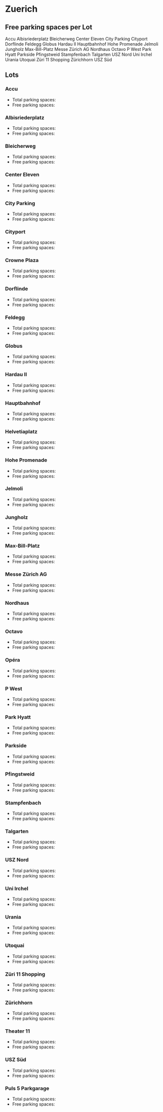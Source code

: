 
# Zuerich

## Free parking spaces per Lot

<WorldMap>
  <Marker lat="47.414848" lon="8.540748" labelTopic="parken-dd/parken-dd/Zuerich/zuerichparkhausaccu/free">Accu</Marker>
  <Marker lat="47.379458" lon="8.509675" labelTopic="parken-dd/parken-dd/Zuerich/zuerichparkhausalbisriederplatz/free">Albisriederplatz</Marker>
  <Marker lat="47.367417" lon="8.535761" labelTopic="parken-dd/parken-dd/Zuerich/zuerichparkhausbleicherweg/free">Bleicherweg</Marker>
  <Marker lat="47.412805" lon="8.540263" labelTopic="parken-dd/parken-dd/Zuerich/zuerichparkhauscentereleven/free">Center Eleven</Marker>
  <Marker lat="47.374211" lon="8.533806" labelTopic="parken-dd/parken-dd/Zuerich/zuerichparkhauscityparking/free">City Parking</Marker>
  <Marker lat="47.410876" lon="8.540662" labelTopic="parken-dd/parken-dd/Zuerich/zuerichparkhauscityport/free">Cityport</Marker>
  <Marker lat="47.407194" lon="8.550214" labelTopic="parken-dd/parken-dd/Zuerich/zuerichparkhausdorflinde/free">Dorflinde</Marker>
  <Marker lat="47.360644" lon="8.55344" labelTopic="parken-dd/parken-dd/Zuerich/zuerichparkhausfeldegg/free">Feldegg</Marker>
  <Marker lat="47.375773" lon="8.537618" labelTopic="parken-dd/parken-dd/Zuerich/zuerichparkhausglobus/free">Globus</Marker>
  <Marker lat="47.380354" lon="8.510323" labelTopic="parken-dd/parken-dd/Zuerich/zuerichparkhaushardauii/free">Hardau II</Marker>
  <Marker lat="47.381218" lon="8.537886" labelTopic="parken-dd/parken-dd/Zuerich/zuerichparkhaushauptbahnhof/free">Hauptbahnhof</Marker>
  <Marker lat="47.368666" lon="8.547632" labelTopic="parken-dd/parken-dd/Zuerich/zuerichparkhaushohepromenade/free">Hohe Promenade</Marker>
  <Marker lat="47.373847" lon="8.536227" labelTopic="parken-dd/parken-dd/Zuerich/zuerichparkhausjelmoli/free">Jelmoli</Marker>
  <Marker lat="47.413423" lon="8.543973" labelTopic="parken-dd/parken-dd/Zuerich/zuerichparkhausjungholz/free">Jungholz</Marker>
  <Marker lat="47.414062" lon="8.539274" labelTopic="parken-dd/parken-dd/Zuerich/zuerichparkhausmaxbillplatz/free">Max-Bill-Platz</Marker>
  <Marker lat="47.413568" lon="8.553929" labelTopic="parken-dd/parken-dd/Zuerich/zuerichparkhausmessezuerichag/free">Messe Zürich AG</Marker>
  <Marker lat="47.411839" lon="8.547353" labelTopic="parken-dd/parken-dd/Zuerich/zuerichparkhausnordhaus/free">Nordhaus</Marker>
  <Marker lat="47.413199" lon="8.536066" labelTopic="parken-dd/parken-dd/Zuerich/zuerichparkhausoctavo/free">Octavo</Marker>
  <Marker lat="47.391929" lon="8.511443" labelTopic="parken-dd/parken-dd/Zuerich/zuerichparkhauspwest/free">P West</Marker>
  <Marker lat="47.36586" lon="8.536077" labelTopic="parken-dd/parken-dd/Zuerich/zuerichparkhausparkhyatt/free">Park Hyatt</Marker>
  <Marker lat="47.412654" lon="8.539574" labelTopic="parken-dd/parken-dd/Zuerich/zuerichparkhausparkside/free">Parkside</Marker>
  <Marker lat="47.38715" lon="8.51633" labelTopic="parken-dd/parken-dd/Zuerich/zuerichparkhauspfingstweid/free">Pfingstweid</Marker>
  <Marker lat="47.38699" lon="8.539633" labelTopic="parken-dd/parken-dd/Zuerich/zuerichparkhausstampfenbach/free">Stampfenbach</Marker>
  <Marker lat="47.372177" lon="8.535883" labelTopic="parken-dd/parken-dd/Zuerich/zuerichparkhaustalgarten/free">Talgarten</Marker>
  <Marker lat="47.37878088" lon="8.54970217" labelTopic="parken-dd/parken-dd/Zuerich/zuerichparkhaususznord/free">USZ Nord</Marker>
  <Marker lat="47.397478" lon="8.547235" labelTopic="parken-dd/parken-dd/Zuerich/zuerichparkhausuniirchel/free">Uni Irchel</Marker>
  <Marker lat="47.374112" lon="8.540615" labelTopic="parken-dd/parken-dd/Zuerich/zuerichparkhausurania/free">Urania</Marker>
  <Marker lat="47.361727" lon="8.547986" labelTopic="parken-dd/parken-dd/Zuerich/zuerichparkhausutoquai/free">Utoquai</Marker>
  <Marker lat="47.4105" lon="8.545035" labelTopic="parken-dd/parken-dd/Zuerich/zuerichparkhauszueri11shopping/free">Züri 11 Shopping</Marker>
  <Marker lat="47.356073" lon="8.553629" labelTopic="parken-dd/parken-dd/Zuerich/zuerichparkhauszuerichhorn/free">Zürichhorn</Marker>
  <Marker lat="47.37479042" lon="8.55141073" labelTopic="parken-dd/parken-dd/Zuerich/zuerichparkplatzuszsued/free">USZ Süd</Marker>
</WorldMap>

## Lots

### Accu

* Total parking spaces: <Value topic="parken-dd/parken-dd/Zuerich/zuerichparkhausaccu/total"/>
* Free parking spaces: <Value topic="parken-dd/parken-dd/Zuerich/zuerichparkhausaccu/free"/>


### Albisriederplatz

* Total parking spaces: <Value topic="parken-dd/parken-dd/Zuerich/zuerichparkhausalbisriederplatz/total"/>
* Free parking spaces: <Value topic="parken-dd/parken-dd/Zuerich/zuerichparkhausalbisriederplatz/free"/>


### Bleicherweg

* Total parking spaces: <Value topic="parken-dd/parken-dd/Zuerich/zuerichparkhausbleicherweg/total"/>
* Free parking spaces: <Value topic="parken-dd/parken-dd/Zuerich/zuerichparkhausbleicherweg/free"/>


### Center Eleven

* Total parking spaces: <Value topic="parken-dd/parken-dd/Zuerich/zuerichparkhauscentereleven/total"/>
* Free parking spaces: <Value topic="parken-dd/parken-dd/Zuerich/zuerichparkhauscentereleven/free"/>


### City Parking

* Total parking spaces: <Value topic="parken-dd/parken-dd/Zuerich/zuerichparkhauscityparking/total"/>
* Free parking spaces: <Value topic="parken-dd/parken-dd/Zuerich/zuerichparkhauscityparking/free"/>


### Cityport

* Total parking spaces: <Value topic="parken-dd/parken-dd/Zuerich/zuerichparkhauscityport/total"/>
* Free parking spaces: <Value topic="parken-dd/parken-dd/Zuerich/zuerichparkhauscityport/free"/>


### Crowne Plaza

* Total parking spaces: <Value topic="parken-dd/parken-dd/Zuerich/zuerichparkhauscrowneplaza/total"/>
* Free parking spaces: <Value topic="parken-dd/parken-dd/Zuerich/zuerichparkhauscrowneplaza/free"/>


### Dorflinde

* Total parking spaces: <Value topic="parken-dd/parken-dd/Zuerich/zuerichparkhausdorflinde/total"/>
* Free parking spaces: <Value topic="parken-dd/parken-dd/Zuerich/zuerichparkhausdorflinde/free"/>


### Feldegg

* Total parking spaces: <Value topic="parken-dd/parken-dd/Zuerich/zuerichparkhausfeldegg/total"/>
* Free parking spaces: <Value topic="parken-dd/parken-dd/Zuerich/zuerichparkhausfeldegg/free"/>


### Globus

* Total parking spaces: <Value topic="parken-dd/parken-dd/Zuerich/zuerichparkhausglobus/total"/>
* Free parking spaces: <Value topic="parken-dd/parken-dd/Zuerich/zuerichparkhausglobus/free"/>


### Hardau II

* Total parking spaces: <Value topic="parken-dd/parken-dd/Zuerich/zuerichparkhaushardauii/total"/>
* Free parking spaces: <Value topic="parken-dd/parken-dd/Zuerich/zuerichparkhaushardauii/free"/>


### Hauptbahnhof

* Total parking spaces: <Value topic="parken-dd/parken-dd/Zuerich/zuerichparkhaushauptbahnhof/total"/>
* Free parking spaces: <Value topic="parken-dd/parken-dd/Zuerich/zuerichparkhaushauptbahnhof/free"/>


### Helvetiaplatz

* Total parking spaces: <Value topic="parken-dd/parken-dd/Zuerich/zuerichparkhaushelvetiaplatz/total"/>
* Free parking spaces: <Value topic="parken-dd/parken-dd/Zuerich/zuerichparkhaushelvetiaplatz/free"/>


### Hohe Promenade

* Total parking spaces: <Value topic="parken-dd/parken-dd/Zuerich/zuerichparkhaushohepromenade/total"/>
* Free parking spaces: <Value topic="parken-dd/parken-dd/Zuerich/zuerichparkhaushohepromenade/free"/>


### Jelmoli

* Total parking spaces: <Value topic="parken-dd/parken-dd/Zuerich/zuerichparkhausjelmoli/total"/>
* Free parking spaces: <Value topic="parken-dd/parken-dd/Zuerich/zuerichparkhausjelmoli/free"/>


### Jungholz

* Total parking spaces: <Value topic="parken-dd/parken-dd/Zuerich/zuerichparkhausjungholz/total"/>
* Free parking spaces: <Value topic="parken-dd/parken-dd/Zuerich/zuerichparkhausjungholz/free"/>


### Max-Bill-Platz

* Total parking spaces: <Value topic="parken-dd/parken-dd/Zuerich/zuerichparkhausmaxbillplatz/total"/>
* Free parking spaces: <Value topic="parken-dd/parken-dd/Zuerich/zuerichparkhausmaxbillplatz/free"/>


### Messe Zürich AG

* Total parking spaces: <Value topic="parken-dd/parken-dd/Zuerich/zuerichparkhausmessezuerichag/total"/>
* Free parking spaces: <Value topic="parken-dd/parken-dd/Zuerich/zuerichparkhausmessezuerichag/free"/>


### Nordhaus

* Total parking spaces: <Value topic="parken-dd/parken-dd/Zuerich/zuerichparkhausnordhaus/total"/>
* Free parking spaces: <Value topic="parken-dd/parken-dd/Zuerich/zuerichparkhausnordhaus/free"/>


### Octavo

* Total parking spaces: <Value topic="parken-dd/parken-dd/Zuerich/zuerichparkhausoctavo/total"/>
* Free parking spaces: <Value topic="parken-dd/parken-dd/Zuerich/zuerichparkhausoctavo/free"/>


### Opéra

* Total parking spaces: <Value topic="parken-dd/parken-dd/Zuerich/zuerichparkhausopéra/total"/>
* Free parking spaces: <Value topic="parken-dd/parken-dd/Zuerich/zuerichparkhausopéra/free"/>


### P West

* Total parking spaces: <Value topic="parken-dd/parken-dd/Zuerich/zuerichparkhauspwest/total"/>
* Free parking spaces: <Value topic="parken-dd/parken-dd/Zuerich/zuerichparkhauspwest/free"/>


### Park Hyatt

* Total parking spaces: <Value topic="parken-dd/parken-dd/Zuerich/zuerichparkhausparkhyatt/total"/>
* Free parking spaces: <Value topic="parken-dd/parken-dd/Zuerich/zuerichparkhausparkhyatt/free"/>


### Parkside

* Total parking spaces: <Value topic="parken-dd/parken-dd/Zuerich/zuerichparkhausparkside/total"/>
* Free parking spaces: <Value topic="parken-dd/parken-dd/Zuerich/zuerichparkhausparkside/free"/>


### Pfingstweid

* Total parking spaces: <Value topic="parken-dd/parken-dd/Zuerich/zuerichparkhauspfingstweid/total"/>
* Free parking spaces: <Value topic="parken-dd/parken-dd/Zuerich/zuerichparkhauspfingstweid/free"/>


### Stampfenbach

* Total parking spaces: <Value topic="parken-dd/parken-dd/Zuerich/zuerichparkhausstampfenbach/total"/>
* Free parking spaces: <Value topic="parken-dd/parken-dd/Zuerich/zuerichparkhausstampfenbach/free"/>


### Talgarten

* Total parking spaces: <Value topic="parken-dd/parken-dd/Zuerich/zuerichparkhaustalgarten/total"/>
* Free parking spaces: <Value topic="parken-dd/parken-dd/Zuerich/zuerichparkhaustalgarten/free"/>


### USZ Nord

* Total parking spaces: <Value topic="parken-dd/parken-dd/Zuerich/zuerichparkhaususznord/total"/>
* Free parking spaces: <Value topic="parken-dd/parken-dd/Zuerich/zuerichparkhaususznord/free"/>


### Uni Irchel

* Total parking spaces: <Value topic="parken-dd/parken-dd/Zuerich/zuerichparkhausuniirchel/total"/>
* Free parking spaces: <Value topic="parken-dd/parken-dd/Zuerich/zuerichparkhausuniirchel/free"/>


### Urania

* Total parking spaces: <Value topic="parken-dd/parken-dd/Zuerich/zuerichparkhausurania/total"/>
* Free parking spaces: <Value topic="parken-dd/parken-dd/Zuerich/zuerichparkhausurania/free"/>


### Utoquai

* Total parking spaces: <Value topic="parken-dd/parken-dd/Zuerich/zuerichparkhausutoquai/total"/>
* Free parking spaces: <Value topic="parken-dd/parken-dd/Zuerich/zuerichparkhausutoquai/free"/>


### Züri 11 Shopping

* Total parking spaces: <Value topic="parken-dd/parken-dd/Zuerich/zuerichparkhauszueri11shopping/total"/>
* Free parking spaces: <Value topic="parken-dd/parken-dd/Zuerich/zuerichparkhauszueri11shopping/free"/>


### Zürichhorn

* Total parking spaces: <Value topic="parken-dd/parken-dd/Zuerich/zuerichparkhauszuerichhorn/total"/>
* Free parking spaces: <Value topic="parken-dd/parken-dd/Zuerich/zuerichparkhauszuerichhorn/free"/>


### Theater 11

* Total parking spaces: <Value topic="parken-dd/parken-dd/Zuerich/zuerichparkplatztheater11/total"/>
* Free parking spaces: <Value topic="parken-dd/parken-dd/Zuerich/zuerichparkplatztheater11/free"/>


### USZ Süd

* Total parking spaces: <Value topic="parken-dd/parken-dd/Zuerich/zuerichparkplatzuszsued/total"/>
* Free parking spaces: <Value topic="parken-dd/parken-dd/Zuerich/zuerichparkplatzuszsued/free"/>


### Puls 5 Parkgarage

* Total parking spaces: <Value topic="parken-dd/parken-dd/Zuerich/zuerichpuls5parkgarage/total"/>
* Free parking spaces: <Value topic="parken-dd/parken-dd/Zuerich/zuerichpuls5parkgarage/free"/>

